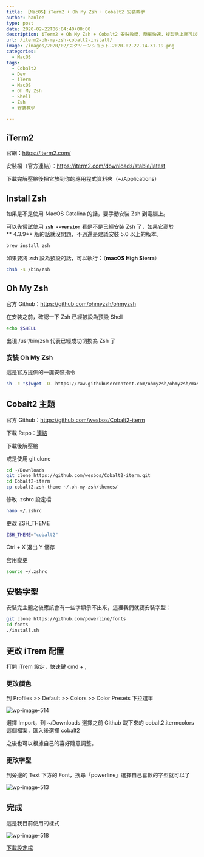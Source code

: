 ```yaml
---
title: 【MacOS】iTerm2 + Oh My Zsh + Cobalt2 安裝教學
author: hanlee
type: post
date: 2020-02-22T06:04:40+00:00
description: iTerm2 + Oh My Zsh + Cobalt2 安裝教學，簡單快速，複製貼上就可以完成，安裝紀錄。
url: /iterm2-oh-my-zsh-cobalt2-install/
image: /images/2020/02/スクリーンショット-2020-02-22-14.31.19.png
categories:
  - MacOS
tags:
  - Cobalt2
  - Dev
  - iTerm
  - MacOS
  - Oh My Zsh
  - Shell
  - Zsh
  - 安裝教學

---
```


## iTerm2

官網：<https://iterm2.com/>

安裝檔（官方連結）：<https://iterm2.com/downloads/stable/latest>

下載完解壓縮後把它放到你的應用程式資料夾（~/Applications）

## Install Zsh

如果是不是使用 ＭacOS Catalina 的話，要手動安裝 Zsh 到電腦上。

可以先嘗試使用 **`zsh --version`** 看是不是已經安裝 Zsh 了，如果它高於**&nbsp;4.3.9** 版的話就沒問題，不過還是建議安裝
5.0 以上的版本。

```bash
brew install zsh
```

如果要將 zsh 設為預設的話，可以執行：（**macOS High Sierra**）

```bash
chsh -s /bin/zsh
```

## Oh My Zsh

官方 Github：<https://github.com/ohmyzsh/ohmyzsh>

在安裝之前，確認一下 Zsh 已經被設為預設 Shell

```bash
echo $SHELL
```

出現 /usr/bin/zsh 代表已經成功切換為 Zsh 了

### 安裝 Oh My Zsh

這是官方提供的一鍵安裝指令

```bash
sh -c "$(wget -O- https://raw.githubusercontent.com/ohmyzsh/ohmyzsh/master/tools/install.sh)"
```

## Cobalt2 主題

官方 Github：<https://github.com/wesbos/Cobalt2-iterm>

下載 Repo：[連結][1]

下載後解壓縮

或是使用 git clone

```bash
cd ~/Downloads
git clone https://github.com/wesbos/Cobalt2-iterm.git
cd Cobalt2-iterm
cp cobalt2.zsh-theme ~/.oh-my-zsh/themes/
```

修改 .zshrc 設定檔

```bash
nano ~/.zshrc
```

更改 ZSH_THEME

```bash
ZSH_THEME="cobalt2"
```

Ctrl + X 退出 Y 儲存

套用變更

```bash
source ~/.zshrc
```

## 安裝字型

安裝完主題之後應該會有一些字顯示不出來，這裡我們就要安裝字型：

```bash
git clone https://github.com/powerline/fonts
cd fonts
./install.sh
```

## 更改 iTrem 配置

打開 iTrem 設定，快速鍵 cmd + ,

### 更改顏色

到 Profiles >> Default >> Colors >> Color Presets 下拉選單

![wp-image-514](/images/2020/02/スクリーンショット-2020-02-22-14.16.48.png)

選擇 Import，到 ~/Downloads 選擇之前 Github 載下來的 cobalt2.itermcolors 這個檔案，匯入後選擇 cobalt2

之後也可以根據自己的喜好隨意調整。

### 更改字型

到旁邊的 Text 下方的 Font，搜尋「powerline」選擇自己喜歡的字型就可以了

![wp-image-513](/images/2020/02/スクリーンショット-2020-02-22-14.24.45.png)

## 完成

這是我目前使用的樣式

![wp-image-518](/images/2020/02/スクリーンショット-2020-02-22-14.31.19.png)

[下載設定檔](/data/setting.json)

[1]: https://github.com/wesbos/Cobalt2-iterm/archive/master.zip

